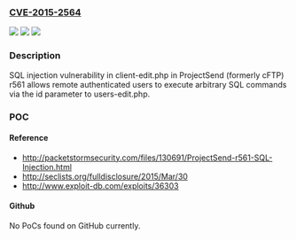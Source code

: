 ### [CVE-2015-2564](https://cve.mitre.org/cgi-bin/cvename.cgi?name=CVE-2015-2564)
![](https://img.shields.io/static/v1?label=Product&message=n%2Fa&color=blue)
![](https://img.shields.io/static/v1?label=Version&message=n%2Fa&color=blue)
![](https://img.shields.io/static/v1?label=Vulnerability&message=n%2Fa&color=brighgreen)

### Description

SQL injection vulnerability in client-edit.php in ProjectSend (formerly cFTP) r561 allows remote authenticated users to execute arbitrary SQL commands via the id parameter to users-edit.php.

### POC

#### Reference
- http://packetstormsecurity.com/files/130691/ProjectSend-r561-SQL-Injection.html
- http://seclists.org/fulldisclosure/2015/Mar/30
- http://www.exploit-db.com/exploits/36303

#### Github
No PoCs found on GitHub currently.

